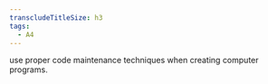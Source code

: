 ```yaml
---
transcludeTitleSize: h3
tags:
  - A4
---
```

use proper code maintenance techniques when creating computer programs.